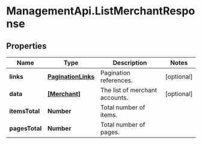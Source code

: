 # ManagementApi.ListMerchantResponse

## Properties

Name | Type | Description | Notes
------------ | ------------- | ------------- | -------------
**links** | [**PaginationLinks**](PaginationLinks.md) | Pagination references. | [optional] 
**data** | [**[Merchant]**](Merchant.md) | The list of merchant accounts. | [optional] 
**itemsTotal** | **Number** | Total number of items. | 
**pagesTotal** | **Number** | Total number of pages. | 


